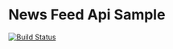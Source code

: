 # News Feed Api Sample


[![Build Status](https://github.com/goncalogracamelo/news-feed-api/actions/workflows/dotnet.yml/badge.svg)](https://github.com/goncalogracamelo/news-feed-api/actions/workflows/dotnet.yml) 
